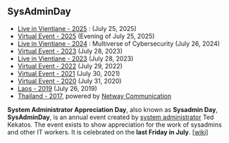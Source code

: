 ## SysAdminDay

+ [Live in Vientiane - 2025](/2025/VTE/) : (July 25, 2025)
+ [Virtual Event - 2025](/2025/VirtualEvent) (Evening of July 25, 2025)
+ [Live in Vientiane - 2024](/2024/VTE/) : Multiverse of Cybersecurity (July 26, 2024)
+ [Virtual Event - 2023](/2023/VirtualEvent) (July 28, 2023)
+ [Live in Vientiane - 2023](/2023/VTE/) (July 28, 2023)
+ [Virtual Event - 2022](/2022/VirtualEvent) (July 29, 2022)
+ [Virtual Event - 2021](/2021/VirtualEvent) (July 30, 2021)
+ [Virtual Event - 2020](/2020/VirtualEvent) (July 31, 2020)
+ [Laos - 2019](/2019/Laos) (July 26, 2019)
+ [Thailand - 2017](https://www.facebook.com/pg/sysadminthailand/photos/?tab=album&album_id=303193886821648), powered by [Netway Communication](https://netway.co.th/)

**System Administrator Appreciation Day**, also known as **Sysadmin Day**, **SysAdminDay**, is an annual event created by [system administrator](https://en.wikipedia.org/wiki/System_administrator) Ted Kekatos. The event exists to show appreciation for the work of sysadmins and other IT workers. It is celebrated on the **last Friday in July**. [[wiki]](https://en.wikipedia.org/wiki/System_Administrator_Appreciation_Day)
